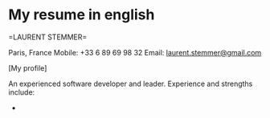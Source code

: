 My resume in english
======

=LAURENT STEMMER=

Paris, France
Mobile: +33 6 89 69 98 32
Email: laurent.stemmer@gmail.com

[My profile]

An experienced software developer and leader. Experience and strengths include:

- 

